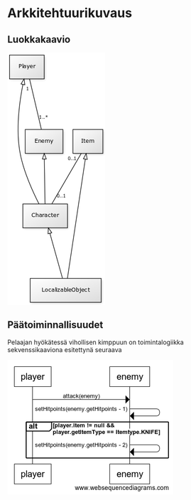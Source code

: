 # Arkkitehtuurikuvaus

## Luokkakaavio

![Luokkakaavio](https://github.com/maqqe/otm-harjoitustyo/blob/master/dokumentaatio/pics/luokkakaavio.png)

## Päätoiminnallisuudet

Pelaajan hyökätessä vihollisen kimppuun on toimintalogiikka sekvenssikaaviona esitettynä seuraava

![attackSequenceDiagram](https://github.com/maqqe/otm-harjoitustyo/blob/master/dokumentaatio/pics/attackSequenceDiagram.png)
